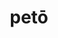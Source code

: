 ---
title: petō
meaning: to look for, to head for
ch: [five, mt, mt5thru7, ss, ss4, 7r]
pos: verb
inf: petere
secondppstem: pet
infend: ere
thirdpp: petīvī
fourthpp: petītus
conjugation: third
derivatives: petition, appetite
six: y
---